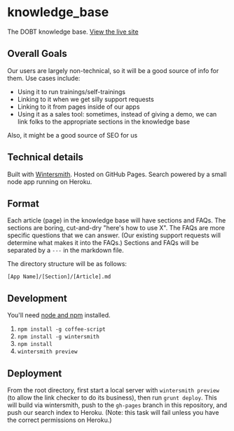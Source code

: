knowledge_base
==============

The DOBT knowledge base. [View the live site](http://help.dobt.co)

## Overall Goals

Our users are largely non-technical, so it will be a good source of info for them. Use cases include:

- Using it to run trainings/self-trainings
- Linking to it when we get silly support requests
- Linking to it from pages inside of our apps
- Using it as a sales tool: sometimes, instead of giving a demo, we can link folks to the appropriate sections in the knowledge base

Also, it might be a good source of SEO for us

## Technical details

Built with [Wintersmith](https://github.com/jnordberg/wintersmith). Hosted on GitHub Pages. Search powered by a small node app running on Heroku.


## Format

Each article (page) in the knowledge base will have sections and FAQs. The sections are boring, cut-and-dry "here's how to use X". The FAQs are more specific questions that we can answer. (Our existing support requests will determine what makes it into the FAQs.) Sections and FAQs will be separated by a `---` in the markdown file.

The directory structure will be as follows:

`[App Name]/[Section]/[Article].md`


## Development

You'll need [node and npm](http://nodejs.org) installed.

1. `npm install -g coffee-script`
2. `npm install -g wintersmith`
3. `npm install`
4. `wintersmith preview`

## Deployment

From the root directory, first start a local server with `wintersmith preview` (to allow the link checker to do its business), then run `grunt deploy`. This will build via wintersmith, push to the `gh-pages` branch in this repository, and push our search index to Heroku. (Note: this task will fail unless you have the correct permissions on Heroku.)
